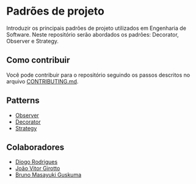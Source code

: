 # Padrões de projeto

Introduzir os principais padrões de projeto utilizados em Engenharia de Software.
Neste repositório serão abordados os padrões: Decorator, Observer e Strategy.

## Como contribuir

Você pode contribuir para o repositório seguindo os passos descritos no arquivo [CONTRIBUTING.md](CONTRIBUTING.md).

## Patterns

-   [Observer](./Observer/README.md)
-   [Decorator](./Decorator/README.md)
-   [Strategy](./Strategy/README.md)

## Colaboradores
- [Diogo Rodrigues](https://github.com/DiogoRodriguees)
- [João Vitor Girotto](https://github.com/Joao-Girotto)
- [Bruno Masayuki Guskuma ](https://github.com/MasayukiBG)

